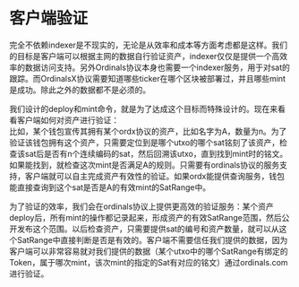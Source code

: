 客户端验证
====



完全不依赖indexer是不现实的，无论是从效率和成本等方面考虑都是这样。我们的目标是客户端可以根据主网的数据自行验证资产，indexer仅仅是提供一个高效率的数据访问支持。另外Ordinals协议本身也需要一个indexer服务，用于对sat的跟踪。而OrdinalsX协议需要知道哪些ticker在哪个区块被部署过，并且哪些mint是成功。除此之外的数据都不是必须的。

我们设计的deploy和mint命令，就是为了达成这个目标而特殊设计的。现在来看看客户端如何对资产进行验证：  
比如，某个钱包宣传其拥有某个ordx协议的资产，比如名字为A，数量为n。为了验证该钱包拥有这个资产，只需要定位到是哪个utxo的哪个sat铭刻了该资产，检查该sat后是否有n个连续编码的sat，然后回溯该utxo，直到找到mint时的铭文。如果能找到，就检查这次mint是否满足A的规则。只需要有ordinals协议的服务支持，客户端就可以自主完成资产有效性的验证。如果ordx能提供查询服务，钱包能直接查询到这个sat是否是A的有效mint的SatRange中。

为了验证的效率，我们会在ordinals协议上提供更高效的验证服务：某个资产deploy后，所有mint的操作都记录起来，形成资产的有效SatRange范围，然后公开发布这个范围。以后检查资产，只需要提供sat的编号和资产数量，就可以从这个SatRange中直接判断是否是有效的。客户端不需要信任我们提供的数据，因为客户端可以非常容易就对我们提供的数据（某个utxo中的哪个SatRange有绑定的Token，属于哪次mint，该次mint的指定的Sat有对应的铭文）通过ordinals.com进行验证。



